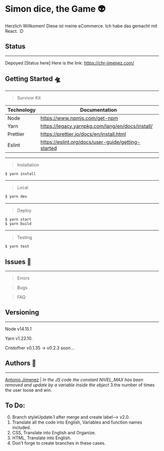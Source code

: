 # Simon dice, the Game 👽

Herzlich Willkomen! Diese ist meine eCommerce. Ich habe das gemacht mit React. :D

## Status
---

Depoyed [Status here] Here is the link: https://chr-jimenez.com/

## Getting Started 🛸

---

> Survivor Kit

| Technology | Documentation                                      |
| ---------- | -------------------------------------------------- |
| Node       | https://www.npmjs.com/get-npm                      |
| Yarn       | https://legacy.yarnpkg.com/lang/en/docs/install/   |
| Prettier   | https://prettier.io/docs/en/install.html           |
| Eslint     | https://eslint.org/docs/user-guide/getting-started |

---

> Installation

```sh
$ yarn install
```

---

> Local

```sh
$ yarn dev
```

---

> Deploy

```
$ yarn start
$ yarn build
```

---

> Testing

```sh
$ yarn test
```

## Issues 🐙

---

> Errors

> Bugs

> FAQ

## Versioning

---

Node v14.15.1

Yarn v1.22.10.

Cristofher v0.1.35 -> v0.2.3 soon...

## Authors 👾

---

[Antonio Jimenez](https://github.com/Tonnraus) |
    *In the JS code the constant NIVEL_MAX has been removed and update by a variable inside the object*
 3.the number of times the user loose and win.

 ## To Do:
 0. Branch styleUpdate.1 after merge and create label--> v2.0.
 1. Translate all the code into English, Variables and function names included.
 2. CSS, Translate into English and Organize.
 3. HTML, Translate into English.
 4. Don't forge to create branches in these cases.
